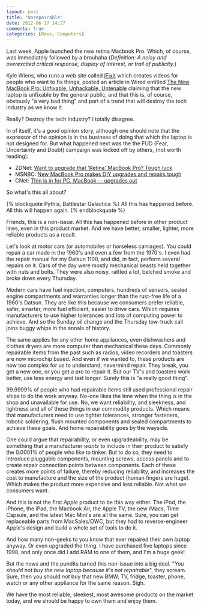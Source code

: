 ```yaml
---
layout: post
title: "Unrepairable"
date: 2012-06-17 14:27
comments: true
categories: [News, Computers]
---
```


Last week, Apple launched the new retina Macbook Pro. Which, of course, was immediately followed by a brouhaha (*Definition: A noisy and overexcited critical response, display of interest, or trail of publicity.*)

Kyle Wiens, who runs a web site called [iFixit](http://www.ifixit.com) which creates videos for people who want to fix things, posted an article in Wired entitled [The New MacBook Pro: Unfixable, Unhackable, Untenable](http://www.wired.com/gadgetlab/2012/06/opinion-apple-retina-displa/) claiming that the new laptop is unfixable by the general public, and that this is, of course, obviously "a very bad thing" and part of a trend that will destroy the tech industry as we know it.

Really? Destroy the tech industry? I totally disagree.

In of itself, it's a good opinion story, although one should note that the expressor of the opinion is in the business of doing that which the laptop is not designed for. But what happened next was the the FUD (Fear, Uncertainty and Doubt) campaign was kicked off by others, (not worth reading):

* ZDNet: [Want to upgrade that 'Retina' MacBook Pro? Tough luck](http://www.zdnet.com/blog/hardware/want-to-upgrade-that-retina-macbook-pro-tough-luck/20774)
* MSNBC: [New MacBook Pro makes DIY upgrades and repairs tough](http://www.technolog.msnbc.msn.com/technology/technolog/new-macbook-pro-makes-diy-upgrades-repairs-tough-826302)
* CNet: [Thin is in for PC, MacBook -- upgrades out](http://news.cnet.com/8301-1001_3-57452738-92/thin-is-in-for-pc-macbook-upgrades-out/)

So what's this all about?

{% blockquote Pythia, Battlestar Galactica  %}
All this has happened before. All this will happen again.
{% endblockquote %}

Friends, this is a non-issue. All this has happened before in other product lines, even in this product market. And we have better, smaller, lighter, more reliable products as a result.

Let's look at motor cars (or automobiles or horseless carriages). You could repair a car made in the 1960's and even a few from the 1970's.  I even had the repair manual for my Datsun 1100, and did, in fact, perform several repairs on it. Cars of the day were mostly mechanical beasts held together with nuts and bolts. They were also noisy, rattled a lot, belched smoke and broke down every Thursday.

Modern cars have fuel injection, computers, hundreds of sensors, sealed engine compartments and warranties longer than the rust-free life of a 1960's Datsun. They are like this because we consumers prefer reliable, safer, smarter, more fuel efficient, easier to drive cars. Which requires manufacturers to use higher tolerances and lots of computing power to achieve. And so the Sunday oil change and the Thursday tow-truck call joins buggy whips in the annals of history.

The same applies for any other home appliances, even dishwashers and clothes dryers are more computer than mechanical these days. Commonly repairable items from the past such as radios, video recorders and toasters are now microchip based. And even if we wanted to, these products are now too complex for us to understand, nevermind repair. They break, you get a new one, or you get a pro to repair it. But our TV's and toasters work better, use less energy and last longer. Surely this is "a really good thing".

99.9999% of people who had repairable items still used professional repair ships to do the work anyway. No-one likes the time when the thing is in the shop and unavailable for use. No, we want reliability, and sleekness, and lightness and all of these things in our commodity products. Which means that manufacturers need to use tighter tolerances, stronger fasteners, robotic soldering, flush mounted components and sealed compartments to achieve these goals. And home repairability goes by the wayside.

One could argue that repairability, or even upgradeability, may be something that a manufacturer *wants* to include in their product to satisfy the 0.0001% of people who like to tinker. But to do so, they need to introduce pluggable components, mounting screws, access panels and to create repair connection points between components. Each of these creates more points of failure, thereby reducing reliability, and increases the cost to manufacture and the size of the product (human fingers are huge). Which makes the product more expensive and less reliable. Not what we consumers want.

And this is not the first *Apple* product to be this way either. The iPod, the iPhone, the iPad, the Macbook Air, the Apple TV, the new iMacs, Time Capsule, and the latest Mac Mini's are all the same. Sure, you can get replaceable parts from MacSales/OWC, but they had to reverse-engineer Apple's design and build a whole set of tools to do it.

And how many non-geeks to you know that ever repaired their own laptop anyway. Or even upgraded the thing. I have purchased five laptops since 1998, and only once did I add RAM to one of them, and I'm a huge geek!

But the news and the pundits turned this non-issue into a big deal. "*You should not buy the new laptop because it's not repairable*", they scream. Sure, then you should *not* buy that new BMW, TV, fridge, toaster, phone, watch or any other appliance for the same reason. Sigh.

We have the most reliable, sleekest, most awesome products on the market today, and we should be happy to own them and enjoy them.
